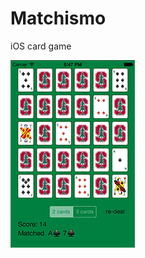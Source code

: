 Matchismo
=========

iOS card game

![alt tag](https://github.com/DaisukeHirata/Matchismo/blob/master/Matchismo_image.png?raw=true)
